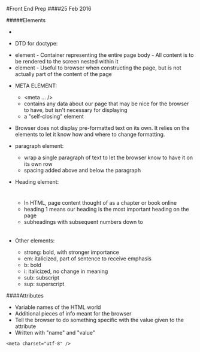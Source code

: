 #Front End Prep
####25 Feb 2016

#####Elements
- <html></html>
- DTD for doctype: <!doctype html>
- <body></body> element
  - Container representing the entire page body
  - All content is to be rendered to the screen nested within it
- <head></head> element
  - Useful to browser when constructing the page, but is not actually part of the content of the page
- META ELEMENT:
  - <meta ... />
  - contains any data about our page that may be nice for the browser to have, but isn't necessary for displaying
  - a "self-closing" element
- Browser does not display pre-formatted text on its own. It relies on the elements to let it know how and where to change formatting.

- paragraph element: <p></p>
  - wrap a single paragraph of text to let the browser know to have it on its own row
  - spacing added above and below the paragraph
- Heading element: <h1></h1>
  - In HTML, page content thought of as a chapter or book online
  - heading 1 means our heading is the most important heading on the page
  - subheadings with subsequent numbers down to <h6>

- Other elements:
  - strong: bold, with stronger importance
  - em: italicized, part of sentence to receive emphasis
  - b: bold
  - i: italicized, no change in meaning
  - sub: subscript
  - sup: superscript

####Attributes
- Variable names of the HTML world
- Additional pieces of info meant for the browser
- Tell the browser to do something specific with the value given to the attribute
- Written with "name" and "value"

`<meta charset="utf-8" />`



